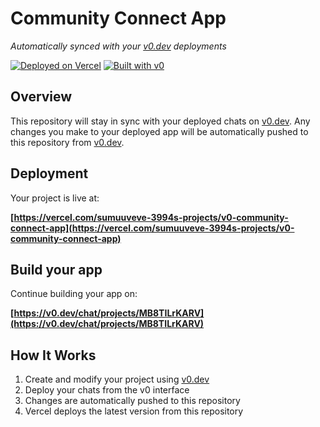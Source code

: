 # Community Connect App

*Automatically synced with your [v0.dev](https://v0.dev) deployments*

[![Deployed on Vercel](https://img.shields.io/badge/Deployed%20on-Vercel-black?style=for-the-badge&logo=vercel)](https://vercel.com/sumuuveve-3994s-projects/v0-community-connect-app)
[![Built with v0](https://img.shields.io/badge/Built%20with-v0.dev-black?style=for-the-badge)](https://v0.dev/chat/projects/MB8TILrKARV)

## Overview

This repository will stay in sync with your deployed chats on [v0.dev](https://v0.dev).
Any changes you make to your deployed app will be automatically pushed to this repository from [v0.dev](https://v0.dev).

## Deployment

Your project is live at:

**[https://vercel.com/sumuuveve-3994s-projects/v0-community-connect-app](https://vercel.com/sumuuveve-3994s-projects/v0-community-connect-app)**

## Build your app

Continue building your app on:

**[https://v0.dev/chat/projects/MB8TILrKARV](https://v0.dev/chat/projects/MB8TILrKARV)**

## How It Works

1. Create and modify your project using [v0.dev](https://v0.dev)
2. Deploy your chats from the v0 interface
3. Changes are automatically pushed to this repository
4. Vercel deploys the latest version from this repository